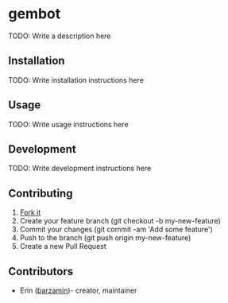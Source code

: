 # gembot
TODO: Write a description here

## Installation
TODO: Write installation instructions here


## Usage
TODO: Write usage instructions here

## Development
TODO: Write development instructions here

## Contributing

1. [Fork it](https://github.com/barzamin/gembot/fork)
2. Create your feature branch (git checkout -b my-new-feature)
3. Commit your changes (git commit -am 'Add some feature')
4. Push to the branch (git push origin my-new-feature)
5. Create a new Pull Request

## Contributors

- Erin ([barzamin](https://github.com/barzamin))- creator, maintainer
